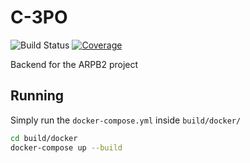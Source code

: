 # C-3PO

![Build Status](https://github.com/arpb2/C-3PO/workflows/CI/badge.svg) 
[![Coverage](https://codecov.io/gh/arpb2/C-3PO/branch/master/graph/badge.svg)](https://codecov.io/gh/arpb2/C-3PO)

Backend for the ARPB2 project

## Running
Simply run the `docker-compose.yml` inside `build/docker/`

```bash
cd build/docker
docker-compose up --build
```
